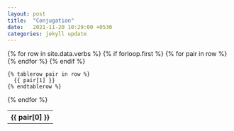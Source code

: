 ```yaml
---
layout: post
title:  "Conjugation"
date:   2021-11-20 10:29:00 +0530
categories: jekyll update
---
```

<table>
  {% for row in site.data.verbs %}
    {% if forloop.first %}
    <tr>
      {% for pair in row %}
        <th>{{ pair[0] }}</th>
      {% endfor %}
    </tr>
    {% endif %}

    {% tablerow pair in row %}
      {{ pair[1] }}
    {% endtablerow %}
  {% endfor %}
</table>